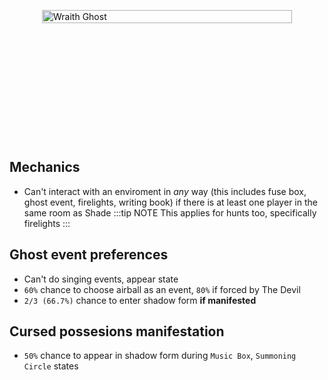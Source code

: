 <div class="wraith-container">
  <img src="/images/Shade_Discovered.webp" alt="Wraith Ghost" class="wraith-image" />
</div>

<style>
.wraith-container {
  display: flex;
  justify-content: center;
  align-items: center;
  min-height: 400px;
  position: relative;
  overflow: hidden;
}

.wraith-container::before {
  content: '';
  position: absolute;
  top: 0;
  left: 0;
  right: 0;
  bottom: 0;
  background: radial-gradient(circle at center, rgba(0,0,0,0) 30%, var(--vp-c-bg) 100%);
  pointer-events: none;
  z-index: 2;
}

.wraith-image {
  max-width: 400px;
  width: 100%;
  height: auto;
  filter: brightness(0.9) contrast(1.1);
  transition: all 0.3s ease;
}

.wraith-image:hover {
  filter: brightness(1) contrast(1.2);
  transform: scale(1.02);
}
</style>

## Mechanics

- Can't interact with an enviroment in _any_ way (this includes fuse box, ghost event, firelights, writing book) if there is at least one player in the same room as Shade
  :::tip NOTE
  This applies for hunts too, specifically firelights
  :::

## Ghost event preferences

- Can't do singing events, appear state
- `60%` chance to choose airball as an event, `80%` if forced by The Devil
- `2/3 (66.7%)` chance to enter shadow form **if manifested**

## Cursed possesions manifestation
- `50%` chance to appear in shadow form during `Music Box`, `Summoning Circle` states
